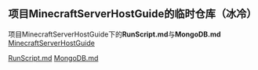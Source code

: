## 项目MinecraftServerHostGuide的临时仓库（冰冷）
 项目MinecraftServerHostGuide下的**RunScript.md**与**MongoDB.md**
 [MinecraftServerHostGuide](https://github.com/Mhy278/MinecraftServerHostGuide "MinecraftServerHostGuide")
 
 [RunScript.md](https://github.com/gdenga/MinecraftServerHostGuideEdit/blob/master/RunScript.md "RunScript.md")
 [MongoDB.md](https://github.com/gdenga/MinecraftServerHostGuideEdit/blob/master/MongoDB.md "MongoDB.md")
